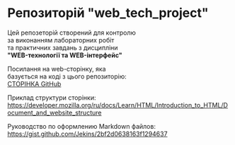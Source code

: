 # Репозиторій "web_tech_project"

Цей репозеторій створений для контролю  
за виконанням лабораторних робіт  
та практичних завдань з дисципліни  
**"WEB-технології та WEB-інтерфейс"**

Посилання на web-сторінку, яка  
базується на коді з цього репозиторію:  
[СТОРІНКА GitHub](https://volodey17.github.io/web_tech_project/)

Приклад структури сторінки:  
https://developer.mozilla.org/ru/docs/Learn/HTML/Introduction_to_HTML/Document_and_website_structure

Руководство по оформлению Markdown файлов:
https://gist.github.com/Jekins/2bf2d0638163f1294637